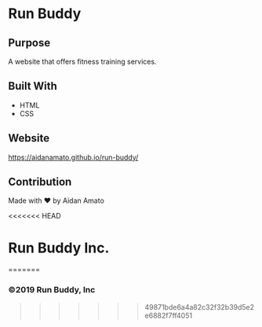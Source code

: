 # Run Buddy

## Purpose
A website that offers fitness training services.

## Built With
* HTML
* CSS

## Website
https://aidanamato.github.io/run-buddy/

## Contribution
Made with ❤️ by Aidan Amato

<<<<<<< HEAD
# Run Buddy Inc.
=======
### ©️2019 Run Buddy, Inc 
>>>>>>> 49871bde6a4a82c32f32b39d5e2e6882f7ff4051
